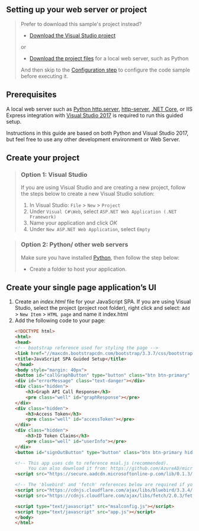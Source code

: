 
## Setting up your web server or project

> Prefer to download this sample's project instead? 
> - [Download the Visual Studio project](https://github.com/Azure-Samples/active-directory-javascript-graphapi-v2/archive/VisualStudio.zip)
>
> or
> - [Download the project files](https://github.com/Azure-Samples/active-directory-javascript-graphapi-v2/archive/core.zip) for a local web server, such as Python
>
> And then  skip to the [Configuration step](#create-an-application-express) to configure the code sample before executing it.

## Prerequisites
A local web server such as [Python http.server](https://www.python.org/downloads/), [http-server](https://www.npmjs.com/package/http-server/), [.NET Core](https://www.microsoft.com/net/core), or IIS Express integration with [Visual Studio 2017](https://www.visualstudio.com/downloads/) is required to run this guided setup. 

Instructions in this guide are based on both Python and Visual Studio 2017, but feel free to use any other development environment or Web Server.

## Create your project 

> ### Option 1: Visual Studio 
> If you are using Visual Studio and are creating a new project, follow the steps below to create a new Visual Studio solution:
> 1.    In Visual Studio:  `File` > `New` > `Project`
> 2.    Under `Visual C#\Web`, select `ASP.NET Web Application (.NET Framework)`
> 3.    Name your application and click *OK*
> 4.    Under `New ASP.NET Web Application`, select `Empty`

<p/><!-- -->

> ### Option 2: Python/ other web servers
> Make sure you have installed [Python](https://www.python.org/downloads/), then follow the step below:
> - Create a folder to host your application.


## Create your single page application’s UI
1. Create an *index.html* file for your JavaScript SPA. If you are using Visual Studio, select the project (project root folder), right click and select: `Add` > `New Item` > `HTML page` and name it index.html
2. Add the following code to your page:
   ```html
   <!DOCTYPE html>
   <html>
   <head>
   <!-- bootstrap reference used for styling the page -->
   <link href="//maxcdn.bootstrapcdn.com/bootstrap/3.3.7/css/bootstrap.min.css" rel="stylesheet">
   <title>JavaScript SPA Guided Setup</title>
   </head>
   <body style="margin: 40px">
   <button id="callGraphButton" type="button" class="btn btn-primary" onclick="callGraphApi()">Call Microsoft Graph API</button>
   <div id="errorMessage" class="text-danger"></div>
   <div class="hidden">
       <h3>Graph API Call Response</h3>
       <pre class="well" id="graphResponse"></pre>
   </div>
   <div class="hidden">
       <h3>Access Token</h3>
       <pre class="well" id="accessToken"></pre>
   </div>
   <div class="hidden">
       <h3>ID Token Claims</h3>
       <pre class="well" id="userInfo"></pre>
   </div>
   <button id="signOutButton" type="button" class="btn btn-primary hidden" onclick="signOut()">Sign out</button>

   <!-- This app uses cdn to reference msal.js (recommended). 
        You can also download it from: https://github.com/AzureAD/microsoft-authentication-library-for-js -->
   <script src="https://secure.aadcdn.microsoftonline-p.com/lib/0.1.3/js/msal.min.js"></script>

   <!-- The 'bluebird' and 'fetch' references below are required if you need to run this application on Internet Explorer -->
   <script src="https://cdnjs.cloudflare.com/ajax/libs/bluebird/3.3.4/bluebird.min.js"></script>
   <script src="https://cdnjs.cloudflare.com/ajax/libs/fetch/2.0.3/fetch.min.js"></script>

   <script type="text/javascript" src="msalconfig.js"></script>
   <script type="text/javascript" src="app.js"></script>
   </body>
   </html>
   ````
